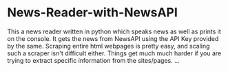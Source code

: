 # News-Reader-with-NewsAPI
This a news reader written in python which speaks news as well as prints it on the console. It gets the news from NewsAPI using the API Key provided by the same.
Scraping entire html webpages is pretty easy, and scaling such a scraper isn't difficult either. Things get much much harder if you are trying to extract specific information from the sites/pages. ... 

